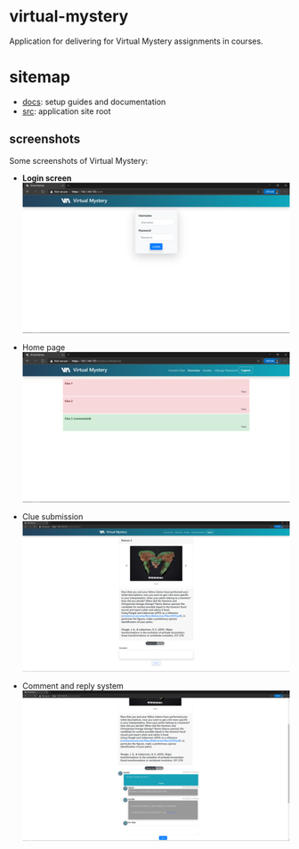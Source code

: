 # virtual-mystery
Application for delivering for Virtual Mystery assignments in courses.

# sitemap
* [docs](https://github.com/utmandrew/virtual-mystery/tree/master/docs): setup guides and documentation
* [src](https://github.com/utmandrew/virtual-mystery/tree/master/src): application site root

## screenshots
Some screenshots of Virtual Mystery:
- **Login screen** ![](docs/readme_images/login_screen.PNG)  


- Home page ![](docs/readme_images/home_page.PNG)
- Clue submission ![](docs/readme_images/clue.PNG)
- Comment and reply system ![](docs/readme_images/discussion.PNG)
